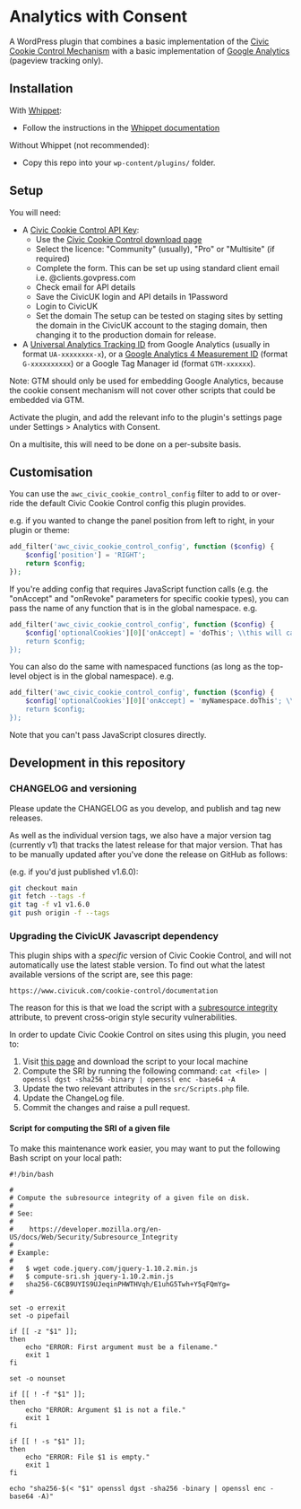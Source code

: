 # Analytics with Consent

A WordPress plugin that combines a basic implementation of the [Civic Cookie Control Mechanism](https://www.civicuk.com/cookie-control) with a basic implementation of [Google Analytics](https://analytics.google.com/) (pageview tracking only).

## Installation

With [Whippet](https://github.com/dxw/whippet):

* Follow the instructions in the [Whippet documentation](https://github.com/dxw/whippet/blob/main/docs/themesandplugins.md)

Without Whippet (not recommended):

* Copy this repo into your `wp-content/plugins/` folder.

## Setup

You will need:

* A [Civic Cookie Control API Key](https://www.civicuk.com/cookie-control/download):
	* Use the [Civic Cookie Control download page](https://www.civicuk.com/cookie-control/download)
	* Select the licence: "Community" (usually), "Pro" or "Multisite" (if required)
	* Complete the form. This can be set up using standard client email i.e. <service>@clients.govpress.com
	* Check email for API details
	* Save the CivicUK login and API details in 1Password
	* Login to CivicUK
	* Set the domain
	The setup can be tested on staging sites by setting the domain in the CivicUK account to the staging domain, then changing it to the production domain for release.
* A [Universal Analytics Tracking ID](https://support.google.com/analytics/answer/10269537?hl=en&ref_topic=9303319#zippy=%2Cadd-the-global-site-tag-directly-to-your-web-pages) from Google Analytics (usually in format `UA-xxxxxxxx-x`), or a [Google Analytics 4 Measurement ID](https://support.google.com/analytics/answer/9539598?hl=en) (format `G-xxxxxxxxxx`) or a Google Tag Manager id (format `GTM-xxxxxx`).

Note: GTM should only be used for embedding Google Analytics, because the cookie consent mechanism will not cover other scripts that could be embedded via GTM.

Activate the plugin, and add the relevant info to the plugin's settings page under Settings > Analytics with Consent.

On a multisite, this will need to be done on a per-subsite basis.

## Customisation

You can use the `awc_civic_cookie_control_config` filter to add to or over-ride the default Civic Cookie Control config this plugin provides.

e.g. if you wanted to change the panel position from left to right, in your plugin or theme:

```php
add_filter('awc_civic_cookie_control_config', function ($config) {
    $config['position'] = 'RIGHT';
    return $config;
});
```

If you're adding config that requires JavaScript function calls (e.g. the "onAccept" and "onRevoke" parameters for specific cookie types), you can pass the name of any function that is in the global namespace. e.g.

```php
add_filter('awc_civic_cookie_control_config', function ($config) {
    $config['optionalCookies'][0]['onAccept] = 'doThis'; \\this will call the doThis() function in the global namespace
    return $config;
});
```

You can also do the same with namespaced functions (as long as the top-level object is in the global namespace). e.g.

```php
add_filter('awc_civic_cookie_control_config', function ($config) {
    $config['optionalCookies'][0]['onAccept] = 'myNamespace.doThis'; \\this will call the myNamespace.doThis() function
    return $config;
});
```

Note that you can't pass JavaScript closures directly.

## Development in this repository

### CHANGELOG and versioning

Please update the CHANGELOG as you develop, and publish and tag new releases.

As well as the individual version tags, we also have a major version tag (currently v1) that tracks the latest release for that major version. That has to be manually updated after you've done the release on GitHub as follows:

(e.g. if you'd just published v1.6.0):

```sh
git checkout main
git fetch --tags -f
git tag -f v1 v1.6.0
git push origin -f --tags
```

### Upgrading the CivicUK Javascript dependency

This plugin ships with a _specific_ version of Civic Cookie Control, and will
not automatically use the latest stable version. To find out what the latest
available versions of the script are, see this page:

    https://www.civicuk.com/cookie-control/documentation

The reason for this is that we load the script with a
[subresource integrity](https://developer.mozilla.org/en-US/docs/Web/Security/Subresource_Integrity)
attribute, to prevent cross-origin style security vulnerabilities.

In order to update Civic Cookie Control on sites using this plugin, you need
to:

1. Visit [this page](https://www.civicuk.com/cookie-control/documentation) and
   download the script to your local machine
1. Compute the SRI by running the following command: `cat <file> | openssl dgst -sha256 -binary | openssl enc -base64 -A`
1. Update the two relevant attributes in the `src/Scripts.php` file.
1. Update the ChangeLog file.
1. Commit the changes and raise a pull request.

#### Script for computing the SRI of a given file

To make this maintenance work easier, you may want to put the following Bash
script on your local path:

```shell
#!/bin/bash

#
# Compute the subresource integrity of a given file on disk.
#
# See:
#
#    https://developer.mozilla.org/en-US/docs/Web/Security/Subresource_Integrity
#
# Example:
#
#   $ wget code.jquery.com/jquery-1.10.2.min.js
#   $ compute-sri.sh jquery-1.10.2.min.js
#   sha256-C6CB9UYIS9UJeqinPHWTHVqh/E1uhG5Twh+Y5qFQmYg=
#

set -o errexit
set -o pipefail

if [[ -z "$1" ]];
then
    echo "ERROR: First argument must be a filename."
    exit 1
fi

set -o nounset

if [[ ! -f "$1" ]];
then
    echo "ERROR: Argument $1 is not a file."
    exit 1
fi

if [[ ! -s "$1" ]];
then
    echo "ERROR: File $1 is empty."
    exit 1
fi

echo "sha256-$(< "$1" openssl dgst -sha256 -binary | openssl enc -base64 -A)"
```
